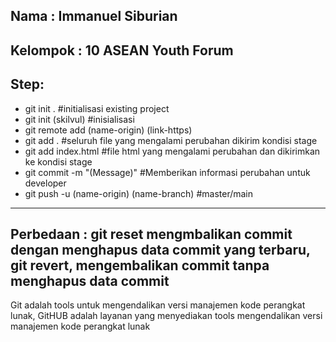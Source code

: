 Nama : Immanuel Siburian 
---
Kelompok : 10 ASEAN Youth Forum
---
Step: 
---
- git init . #initialisasi existing project
- git init (skilvul) #inisialisasi
- git remote add (name-origin) (link-https)
- git add . #seluruh file yang mengalami perubahan dikirim kondisi stage
- git add index.html #file html yang mengalami perubahan dan dikirimkan ke kondisi stage
- git commit -m "(Message)" #Memberikan informasi perubahan untuk developer
- git push -u (name-origin) (name-branch) #master/main
---
Perbedaan : git reset mengmbalikan commit dengan menghapus data commit yang terbaru, git revert, mengembalikan commit tanpa menghapus data commit 
---
Git adalah tools untuk mengendalikan versi manajemen kode perangkat lunak, GitHUB adalah layanan yang menyediakan tools mengendalikan versi manajemen kode perangkat lunak


